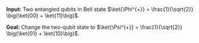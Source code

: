 **Input:** Two entangled qubits in Bell state $\ket{\Phi^{+}} = \frac{1}{\sqrt{2}} \big(\ket{00} + \ket{11}\big)$.

**Goal:**  Change the two-qubit state to $\ket{\Psi^{+}} = \frac{1}{\sqrt{2}} \big(\ket{01} + \ket{10}\big)$.